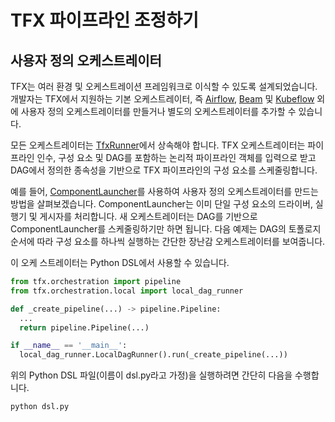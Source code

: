 # TFX 파이프라인 조정하기

## 사용자 정의 오케스트레이터

TFX는 여러 환경 및 오케스트레이션 프레임워크로 이식할 수 있도록 설계되었습니다. 개발자는 TFX에서 지원하는 기본 오케스트레이터, 즉 [Airflow](airflow.md), [Beam](beam_orchestrator.md) 및 [Kubeflow](kubeflow.md) 외에 사용자 정의 오케스트레이터를 만들거나 별도의 오케스트레이터를 추가할 수 있습니다.

모든 오케스트레이터는 [TfxRunner](https://github.com/tensorflow/tfx/blob/master/tfx/orchestration/tfx_runner.py)에서 상속해야 합니다. TFX 오케스트레이터는 파이프라인 인수, 구성 요소 및 DAG를 포함하는 논리적 파이프라인 객체를 입력으로 받고 DAG에서 정의한 종속성을 기반으로 TFX 파이프라인의 구성 요소를 스케줄링합니다.

예를 들어, [ComponentLauncher](https://github.com/tensorflow/tfx/blob/master/tfx/orchestration/component_launcher.py)를 사용하여 사용자 정의 오케스트레이터를 만드는 방법을 살펴보겠습니다. ComponentLauncher는 이미 단일 구성 요소의 드라이버, 실행기 및 게시자를 처리합니다. 새 오케스트레이터는 DAG를 기반으로 ComponentLauncher를 스케줄링하기만 하면 됩니다. 다음 예제는 DAG의 토폴로지 순서에 따라 구성 요소를 하나씩 실행하는 간단한 장난감 오케스트레이터를 보여줍니다.

이 오케 스트레이터는 Python DSL에서 사용할 수 있습니다.

```python
from tfx.orchestration import pipeline
from tfx.orchestration.local import local_dag_runner

def _create_pipeline(...) -> pipeline.Pipeline:
  ...
  return pipeline.Pipeline(...)

if __name__ == '__main__':
  local_dag_runner.LocalDagRunner().run(_create_pipeline(...))
```

위의 Python DSL 파일(이름이 dsl.py라고 가정)을 실행하려면 간단히 다음을 수행합니다.

```bash
python dsl.py
```

